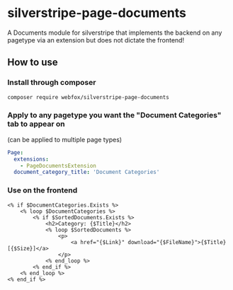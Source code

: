 # silverstripe-page-documents
A Documents module for silverstripe that implements the backend on any pagetype via an extension but does not dictate the frontend!

## How to use

### Install through composer
```bash
composer require webfox/silverstripe-page-documents
```

### Apply to any pagetype you want the "Document Categories" tab to appear on
(can be applied to multiple page types)
```yaml
Page:
  extensions:
    - PageDocumentsExtension
  document_category_title: 'Document Categories'
```

### Use on the frontend

```
<% if $DocumentCategories.Exists %>
    <% loop $DocumentCategories %>
        <% if $SortedDocuments.Exists %>
            <h2>Category: {$Title}</h2>
            <% loop $SortedDocuments %>
                <p>
                    <a href="{$Link}" download="{$FileName}">{$Title} [{$Size}]</a>
                </p>
            <% end_loop %>
        <% end_if %>
    <% end_loop %>
<% end_if %>
```
